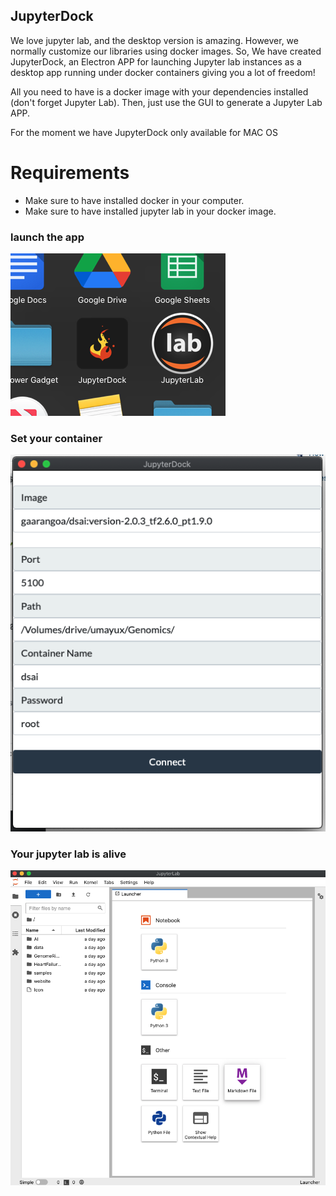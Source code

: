 ## JupyterDock

We love jupyter lab, and the desktop version is amazing. However, we normally customize our libraries using docker images. So, We have created JupyterDock, an Electron APP for launching Jupyter lab instances as a desktop app running under docker containers giving you a lot of freedom!

All you need to have is a docker image with your dependencies installed (don't forget Jupyter Lab). Then, just use the GUI to generate a Jupyter Lab APP.

For the moment we have JupyterDock only available for MAC OS

# Requirements
* Make sure to have installed docker in your computer.
* Make sure to have installed jupyter lab in your docker image. 

### launch the app
![img](./app.png)

### Set your container
![img](./session.png)

### Your jupyter lab is alive
![img](./jlab.png)
